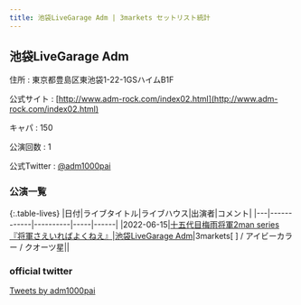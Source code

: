 ```yaml
---
title: 池袋LiveGarage Adm | 3markets セットリスト統計
---
```

## 池袋LiveGarage Adm

住所
:    東京都豊島区東池袋1-22-1GSハイムB1F

公式サイト
:    [http://www.adm-rock.com/index02.html](http://www.adm-rock.com/index02.html)

キャパ
:    150

公演回数
: 1


公式Twitter
: <a href="https://twitter.com/adm1000pai">@adm1000pai</a>


### 公演一覧

{:.table-lives}
|日付|ライブタイトル|ライブハウス|出演者|コメント|
|---|------------|----------|-----|------|
|<span class="nowrap">2022-06-15</span>|[十五代目梅雨将軍2man series『将軍さえいればよくねえ』](live019.html)|[池袋LiveGarage Adm](livehouse006.html)|3markets[ ] / アイビーカラー / クオーツ星||



### official twitter

<a class="twitter-timeline" href="https://twitter.com/adm1000pai?ref_src=twsrc%5Etfw">Tweets by adm1000pai</a> <script async src="https://platform.twitter.com/widgets.js" charset="utf-8"></script>